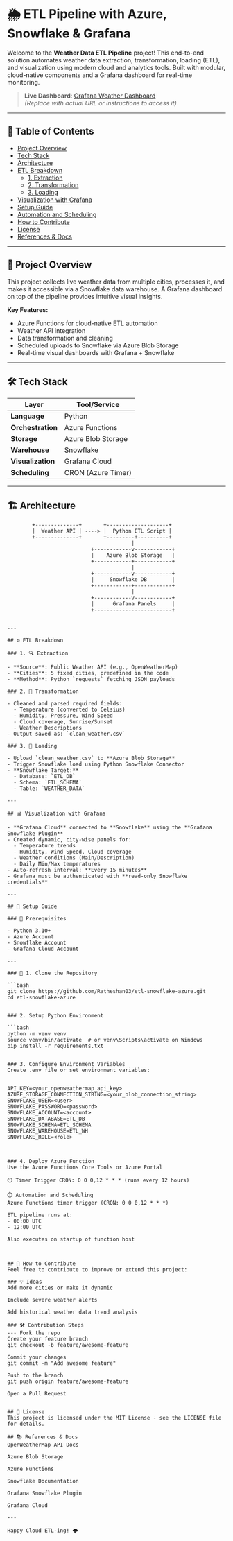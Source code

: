 # 🌦️ ETL Pipeline with Azure, Snowflake & Grafana

Welcome to the **Weather Data ETL Pipeline** project! This end-to-end solution automates weather data extraction, transformation, loading (ETL), and visualization using modern cloud and analytics tools. Built with modular, cloud-native components and a Grafana dashboard for real-time monitoring.

> **Live Dashboard**: [Grafana Weather Dashboard](#)  
> *(Replace with actual URL or instructions to access it)*

---

## 📌 Table of Contents

- [Project Overview](#project-overview)
- [Tech Stack](#tech-stack)
- [Architecture](#architecture)
- [ETL Breakdown](#etl-breakdown)
  - [1. Extraction](#1-extraction)
  - [2. Transformation](#2-transformation)
  - [3. Loading](#3-loading)
- [Visualization with Grafana](#visualization-with-grafana)
- [Setup Guide](#setup-guide)
- [Automation and Scheduling](#automation-and-scheduling)
- [How to Contribute](#how-to-contribute)
- [License](#license)
- [References & Docs](#references--docs)

---

## 🧠 Project Overview

This project collects live weather data from multiple cities, processes it, and makes it accessible via a Snowflake data warehouse. A Grafana dashboard on top of the pipeline provides intuitive visual insights.

**Key Features:**
- Azure Functions for cloud-native ETL automation
- Weather API integration
- Data transformation and cleaning
- Scheduled uploads to Snowflake via Azure Blob Storage
- Real-time visual dashboards with Grafana + Snowflake

---

## 🛠️ Tech Stack

| Layer             | Tool/Service        |
|------------------|---------------------|
| **Language**      | Python              |
| **Orchestration** | Azure Functions     |
| **Storage**       | Azure Blob Storage  |
| **Warehouse**     | Snowflake           |
| **Visualization** | Grafana Cloud       |
| **Scheduling**    | CRON (Azure Timer)  |

---

## 🏗️ Architecture

```text
        +--------------+       +--------------------+
        |  Weather API | ----> |  Python ETL Script |
        +--------------+       +---------+----------+
                                        |
                           +------------v------------+
                           |    Azure Blob Storage   |
                           +------------+------------+
                                        |
                           +------------v------------+
                           |     Snowflake DB        |
                           +------------+------------+
                                        |
                           +------------v------------+
                           |      Grafana Panels     |
                           +-------------------------+


---

## ⚙️ ETL Breakdown

### 1. 🔍 Extraction

- **Source**: Public Weather API (e.g., OpenWeatherMap)
- **Cities**: 5 fixed cities, predefined in the code
- **Method**: Python `requests` fetching JSON payloads

### 2. 🔧 Transformation

- Cleaned and parsed required fields:
  - Temperature (converted to Celsius)
  - Humidity, Pressure, Wind Speed
  - Cloud coverage, Sunrise/Sunset
  - Weather Descriptions
- Output saved as: `clean_weather.csv`

### 3. 🚀 Loading

- Upload `clean_weather.csv` to **Azure Blob Storage**
- Trigger Snowflake load using Python Snowflake Connector
- **Snowflake Target:**
  - Database: `ETL_DB`
  - Schema: `ETL_SCHEMA`
  - Table: `WEATHER_DATA`

---

## 📊 Visualization with Grafana

- **Grafana Cloud** connected to **Snowflake** using the **Grafana Snowflake Plugin**
- Created dynamic, city-wise panels for:
  - Temperature trends
  - Humidity, Wind Speed, Cloud coverage
  - Weather conditions (Main/Description)
  - Daily Min/Max temperatures
- Auto-refresh interval: **Every 15 minutes**
- Grafana must be authenticated with **read-only Snowflake credentials**

---

## 🚀 Setup Guide

### 🔧 Prerequisites

- Python 3.10+
- Azure Account
- Snowflake Account
- Grafana Cloud Account

---

### 📁 1. Clone the Repository

```bash
git clone https://github.com/Ratheshan03/etl-snowflake-azure.git
cd etl-snowflake-azure


### 2. Setup Python Environment

```bash
python -m venv venv
source venv/bin/activate  # or venv\Scripts\activate on Windows
pip install -r requirements.txt


### 3. Configure Environment Variables
Create .env file or set environment variables:


API_KEY=<your_openweathermap_api_key>
AZURE_STORAGE_CONNECTION_STRING=<your_blob_connection_string>
SNOWFLAKE_USER=<user>
SNOWFLAKE_PASSWORD=<password>
SNOWFLAKE_ACCOUNT=<account>
SNOWFLAKE_DATABASE=ETL_DB
SNOWFLAKE_SCHEMA=ETL_SCHEMA
SNOWFLAKE_WAREHOUSE=ETL_WH
SNOWFLAKE_ROLE=<role>



### 4. Deploy Azure Function
Use the Azure Functions Core Tools or Azure Portal

⏲️ Timer Trigger CRON: 0 0 0,12 * * * (runs every 12 hours)

⏱️ Automation and Scheduling
Azure Functions timer trigger (CRON: 0 0 0,12 * * *)

ETL pipeline runs at:
- 00:00 UTC
- 12:00 UTC

Also executes on startup of function host



## 👥 How to Contribute
Feel free to contribute to improve or extend this project:

### 💡 Ideas
Add more cities or make it dynamic

Include severe weather alerts

Add historical weather data trend analysis

### 🛠️ Contribution Steps
--- Fork the repo
Create your feature branch
git checkout -b feature/awesome-feature

Commit your changes
git commit -m "Add awesome feature"

Push to the branch
git push origin feature/awesome-feature

Open a Pull Request


## 📄 License
This project is licensed under the MIT License - see the LICENSE file for details.

## 📚 References & Docs
OpenWeatherMap API Docs

Azure Blob Storage

Azure Functions

Snowflake Documentation

Grafana Snowflake Plugin

Grafana Cloud 

---

Happy Cloud ETL-ing! 🌩️